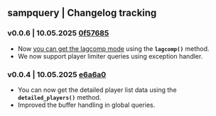 ## sampquery | Changelog tracking

### v0.0.6 | 10.05.2025 [0f57685](https://github.com/larayavrs/sampquery/commit/0f5768517c83843ae2159e585d7573ad8416ebcf)

- Now [you can get the lagcomp mode](./examples/new-example.py) using the **`lagcomp()`** method.
- We now support player limiter queries using exception handler.

### v0.0.4 | 10.05.2025 [e6a6a0](https://github.com/larayavrs/sampquery-dev/commit/e6a6a046f3a3a38d61d8209ce6c2b561e5743281)

- You can now get the detailed player list data using the **`detailed_players()`** method.
- Improved the buffer handling in global queries.